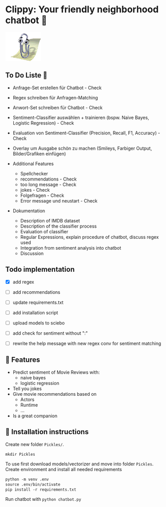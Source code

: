 # Clippy: Your friendly neighborhood chatbot 📎

![clippy-idle](animations/originals/idle.gif)  
## To Do Liste 📑
* Anfrage-Set erstellen für Chatbot - Check
* Regex schreiben für Anfragen-Matching
* Anwort-Set schreiben für Chatbot - Check
* Sentiment-Classifier auswählen + trainieren (bspw. Naive Bayes, Logistic Regression) - Check
* Evaluation von Sentiment-Classifier (Precision, Recall, F1, Accuracy) - Check
* Overlay um Ausgabe schön zu machen (Smileys, Farbiger Output, Bilder/Grafiken einfügen)
* Additional Features
  * Spellchecker
  * recommendations - Check
  * too long message - Check
  * jokes - Check
  * Folgefragen - Check
  * Error message und neustart  - Check

* Dokumentation
  * Description of IMDB dataset
  * Description of the classifier process
  * Evaluation of classifier
  * Regular Expressions, explain procedure of chatbot, discuss regex used
  * Integration from sentiment analysis into chatbot
  * Discussion

## Todo implementation
- [x] add regex
- [ ] add recommendations
- [ ] update requirements.txt
- [ ] add installation script
- [ ] upload models to sciebo
- [ ] add check for sentiment without ":"
- [ ] rewrite the help message with new regex conv for sentiment matching


## 🚀 Features
- Predict sentiment of Movie Reviews with:
  - naive bayes
  - logistic regression
- Tell you jokes
- Give movie recommendations based on
  - Actors
  - Runtime
  - ...
- Is a great companion


## 🔌 Installation instructions 

Create new folder `Pickles/`.
```
mkdir Pickles
```
To use first download models/vectorizer and move into folder `Pickles`.  
Create environment and install all needed requirements  
```
python -m venv .env
source .env/bin/activate
pip install -r requirements.txt
```

Run chatbot with `python chatbot.py`